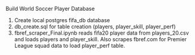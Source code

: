 
Build World Soccer Player Database

1. Create local postgres fifa_db database
2. db_create.sql for table creation (players, player_skill, player_perf)
3. fbref_scraper_Final.ipynb reads fifa20 player data from players_20.csv and loads players and player_skill.  Also scrapes fbref.com for Premier League squad data to load player_perf table.
